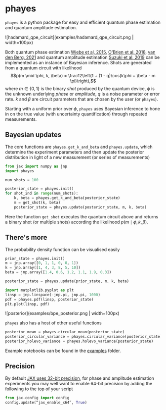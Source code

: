# phayes

`phayes` is a python package for easy and efficient quantum phase estimation and quantum amplitude estimation.

![hadamard_qpe_circuit](examples/hadamard_qpe_circuit.png | width=100px)

Both quantum phase estimation
[Wiebe et al, 2015](https://arxiv.org/abs/1508.00869),
[O'Brien et al, 2018](https://iopscience.iop.org/article/10.1088/1367-2630/aafb8e/pdf),
[van den Berg, 2021](https://quantum-journal.org/papers/q-2021-06-07-469/pdf/) and 
quantum amplitude estimation [Suzuki et al, 2019](https://arxiv.org/abs/1904.10246) can be implemented as an instance of Bayesian inference. Shots are generated from a quantum circuit with likelihood
$$p(m \mid \phi, k, \beta) = \frac12\left(1 + (1 - q)\cos(k\phi + \beta - m \pi)\right),$$
where $m \in \{0,1\}$ is the binary _shot_ produced by the quantum device, $\phi$ is the unknown underlying _phase_ or _amplitude_, $q$ is a noise parameter or error rate. $k$ and $\beta$ are circuit parameters that are chosen by the user (or `phayes`).

Starting with a uniform prior over $\phi$, `phayes` uses Bayesian inference to hone in on the true value (with uncertainty quantification) through repeated measurements.


## Bayesian updates

The core functions are `phayes.get_k_and_beta` and `phayes.update`, which determine the experiment parameters and then update the posterior distribution in light of a new measurement (or series of measurements)

```python
from jax import numpy as jnp
import phayes

num_shots = 100

posterior_state = phayes.init()
for shot_ind in range(num_shots):
    k, beta = phayes.get_k_and_beta(posterior_state)
    m = get_shot(k, beta)
    posterior_state = phayes.update(posterior_state, m, k, beta)
```
Here the function `get_shot` executes the quantum circuit above and returns a binary shot (or multiple shots) according the likelihood $p(m\mid \phi, k, \beta)$.



## There's more

The probability density function can be visualised easily

```python
prior_state = phayes.init()
m = jnp.array([0, 1, 1, 0, 0, 1])
k = jnp.array([1, 4, 3, 8, 5, 10])
beta = jnp.array([1.4, 0.6, 1.2, 1.1, 1.9, 0.3])

posterior_state = phayes.update(prior_state, m, k, beta)

import matplotlib.pyplot as plt
linsp = jnp.linspace(-jnp.pi, jnp.pi, 1000)
pdf = phayes.pdf(linsp, posterior_state)
plt.plot(linsp, pdf)
```

![posterior](examples/bpe_posterior.png | width=100px)


`phayes` also has a host of other useful functions

```python
posterior_mean = phayes.circular_mean(posterior_state)
posterior_circular_variance = phayes.circular_variance(posterior_state)
posterior_holevo_variance = phayes.holevo_variance(posterior_state)
```

Example notebooks can be found in the [examples](examples) folder.


## Precision

By default [JAX uses 32-bit precision](https://jax.readthedocs.io/en/latest/notebooks/Common_Gotchas_in_JAX.html#double-64bit-precision), 
for phase and amplitude estimation experiments you may well want to enable 64-bit precision by 
adding the following to the top of your script
```python
from jax.config import config
config.update(“jax_enable_x64”, True)
```
